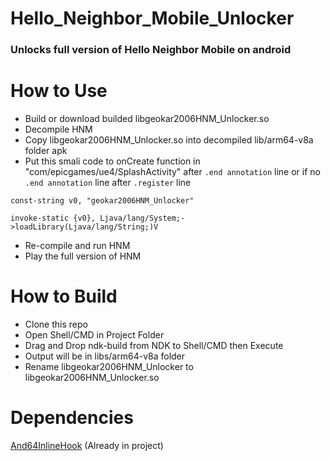# Hello_Neighbor_Mobile_Unlocker
### Unlocks full version of Hello Neighbor Mobile on android

# How to Use
* Build or download builded libgeokar2006HNM_Unlocker.so
* Decompile HNM
* Copy libgeokar2006HNM_Unlocker.so into decompiled lib/arm64-v8a folder apk
* Put this smali code to onCreate function in "com/epicgames/ue4/SplashActivity" after `.end annotation` line or if no `.end annotation` line after `.register` line
```smali
const-string v0, "geokar2006HNM_Unlocker"

invoke-static {v0}, Ljava/lang/System;->loadLibrary(Ljava/lang/String;)V
```
* Re-compile and run HNM
* Play the full version of HNM

# How to Build
* Clone this repo
* Open Shell/CMD in Project Folder
* Drag and Drop ndk-build from NDK to Shell/CMD then Execute
* Output will be in libs/arm64-v8a folder
* Rename libgeokar2006HNM_Unlocker to libgeokar2006HNM_Unlocker.so

# Dependencies
[And64InlineHook](https://github.com/Rprop/And64InlineHook) (Already in project)
